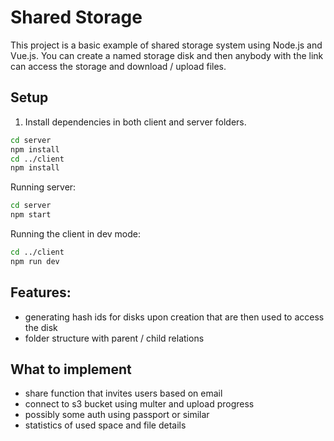 # Shared Storage

This project is a basic example of shared storage system using Node.js and Vue.js. You can create a named storage disk and then anybody with the link can access the storage and download / upload files.

## Setup

1. Install dependencies in both client and server folders.

```bash
cd server
npm install
cd ../client
npm install
```

Running server:

```bash
cd server
npm start
```

Running the client in dev mode:

```bash
cd ../client
npm run dev
```

## Features:

- generating hash ids for disks upon creation that are then used to access the disk
- folder structure with parent / child relations

## What to implement

- share function that invites users based on email
- connect to s3 bucket using multer and upload progress
- possibly some auth using passport or similar
- statistics of used space and file details
